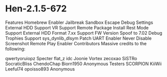 # Hen-2.1.5-672

Features
Homebrew Enabler
Jailbreak
Sandbox Escape
Debug Settings
External HDD Support
VR Support
Remote Package Install
Rest Mode Support
External HDD Format 7.xx Support
FW Version Spoof to 7.02
Debug Trophies Support
sys_dynlib_dlsym Patch
UART Enabler
Never Disable Screenshot
Remote Play Enabler
Contributors
Massive credits to the following:

qwertyoruiopz
Specter
flat_z
idc
Joonie
Vortex
zecoxao
SiSTRo
SocraticBliss
ChendoChap
Biorn1950
Anonymous
Testers
SCORPION
KiiWii
Leeful74
opoisso893
Anonymous

